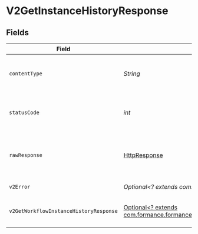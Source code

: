 # V2GetInstanceHistoryResponse


## Fields

| Field                                                                                                                                                           | Type                                                                                                                                                            | Required                                                                                                                                                        | Description                                                                                                                                                     |
| --------------------------------------------------------------------------------------------------------------------------------------------------------------- | --------------------------------------------------------------------------------------------------------------------------------------------------------------- | --------------------------------------------------------------------------------------------------------------------------------------------------------------- | --------------------------------------------------------------------------------------------------------------------------------------------------------------- |
| `contentType`                                                                                                                                                   | *String*                                                                                                                                                        | :heavy_check_mark:                                                                                                                                              | HTTP response content type for this operation                                                                                                                   |
| `statusCode`                                                                                                                                                    | *int*                                                                                                                                                           | :heavy_check_mark:                                                                                                                                              | HTTP response status code for this operation                                                                                                                    |
| `rawResponse`                                                                                                                                                   | [HttpResponse<InputStream>](https://docs.oracle.com/en/java/javase/11/docs/api/java.net.http/java/net/http/HttpResponse.html)                                   | :heavy_check_mark:                                                                                                                                              | Raw HTTP response; suitable for custom response parsing                                                                                                         |
| `v2Error`                                                                                                                                                       | *Optional<? extends com.formance.formance_sdk.models.errors.V2Error>*                                                                                           | :heavy_minus_sign:                                                                                                                                              | General error                                                                                                                                                   |
| `v2GetWorkflowInstanceHistoryResponse`                                                                                                                          | [Optional<? extends com.formance.formance_sdk.models.shared.V2GetWorkflowInstanceHistoryResponse>](../../models/shared/V2GetWorkflowInstanceHistoryResponse.md) | :heavy_minus_sign:                                                                                                                                              | The workflow instance history                                                                                                                                   |